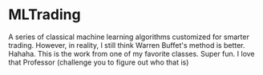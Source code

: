 # MLTrading
A series of classical machine learning algorithms customized for smarter trading. However, in reality, I still think Warren Buffet's method is better. Hahaha.
This is the work from one of my favorite classes. Super fun. 
I love that Professor (challenge you to figure out who that is)
